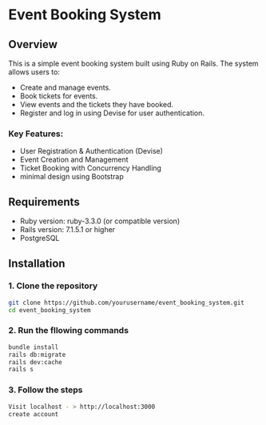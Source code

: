 # Event Booking System

## Overview

This is a simple event booking system built using Ruby on Rails. The system allows users to:

- Create and manage events.
- Book tickets for events.
- View events and the tickets they have booked.
- Register and log in using Devise for user authentication.

### Key Features:
- User Registration & Authentication (Devise)
- Event Creation and Management
- Ticket Booking with Concurrency Handling
- minimal design using Bootstrap

## Requirements

- Ruby version: ruby-3.3.0 (or compatible version)
- Rails version: 7.1.5.1 or higher
- PostgreSQL

## Installation

### 1. Clone the repository

```bash
git clone https://github.com/yourusername/event_booking_system.git
cd event_booking_system
```

### 2. Run the fllowing commands

```bash
bundle install
rails db:migrate
rails dev:cache
rails s
```

### 3. Follow the steps
```bash
Visit localhost - > http://localhost:3000
create account
